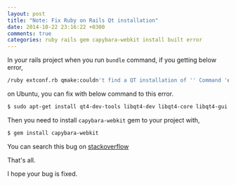 ```yaml
---
layout: post
title: "Note: Fix Ruby on Rails Qt installation"
date: 2014-10-22 23:16:22 +0300
comments: true
categories: ruby rails gem capybara-webkit install built error
---
```


In your rails project when you run `bundle` command, if you getting below error, 

```bash
/ruby extconf.rb qmake:couldn't find a QT installation of '' Command 'qmake_spec linux-gtt' failed
```

on Ubuntu, you can fix with below command to this error.

```bash
$ sudo apt-get install qt4-dev-tools libqt4-dev libqt4-core libqt4-gui
```
 
 Then you need to install `capybara-webkit` gem to your project with,
 
```bash
$ gem install capybara-webkit
```

You can search this bug on [stackoverflow](http://stackoverflow.com/questions/11354656/error-error-error-installing-capybara-webkit)

That's all.

I hope your bug is fixed.


